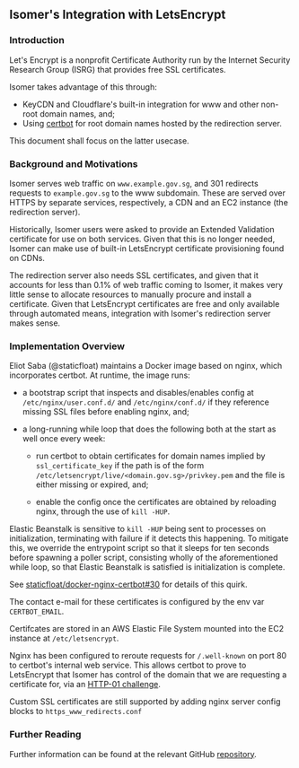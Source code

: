 ## Isomer's Integration with LetsEncrypt

### Introduction

Let's Encrypt is a nonprofit Certificate Authority run by the Internet 
Security Research Group (ISRG) that provides free SSL certificates.

Isomer takes advantage of this through:

- KeyCDN and Cloudflare's built-in integration for www and other
  non-root domain names, and;
- Using [certbot](https://certbot.eff.org) for root domain names
  hosted by the redirection server.

This document shall focus on the latter usecase.


### Background and Motivations

Isomer serves web traffic on `www.example.gov.sg`, and 301 redirects 
requests to `example.gov.sg` to the www subdomain. These are served 
over HTTPS by separate services, respectively, a CDN and an EC2 instance 
(the redirection server).

Historically, Isomer users were asked to provide an Extended Validation
certificate for use on both services. Given that this is no longer needed,
Isomer can make use of built-in LetsEncrypt certificate provisioning
found on CDNs. 

The redirection server also needs SSL certificates, and given that it
accounts for less than 0.1% of web traffic coming to Isomer, it makes 
very little sense to allocate resources to manually procure and install
a certificate. Given that LetsEncrypt certificates are free and only
available through automated means, integration with Isomer's redirection
server makes sense.

### Implementation Overview

Eliot Saba (@staticfloat) maintains a Docker image based on nginx,
which incorporates certbot. At runtime, the image runs:

- a bootstrap script that inspects and disables/enables config at 
  `/etc/nginx/user.conf.d/` and `/etc/nginx/conf.d/` if 
  they reference missing SSL files before enabling nginx, and;

- a long-running while loop that does the following both at the start 
  as well once every week:

  - run certbot to obtain certificates for domain names implied by
    `ssl_certificate_key` if the path is of the form 
    `/etc/letsencrypt/live/<domain.gov.sg>/privkey.pem` and the file
    is either missing or expired, and;

  - enable the config once the certificates are obtained by reloading
    nginx, through the use of `kill -HUP`.

Elastic Beanstalk is sensitive to `kill -HUP` being sent to processes 
on initialization, terminating with failure if it detects this happening.
To mitigate this, we override the entrypoint script so that it sleeps for 
ten seconds before spawning a poller script, consisting wholly of the 
aforementioned while loop, so that Elastic Beanstalk is satisfied is 
initialization is complete.

See [staticfloat/docker-nginx-certbot#30](https://github.com/staticfloat/docker-nginx-certbot/issues/30) 
for details of this quirk.

The contact e-mail for these certificates is configured by the env var
`CERTBOT_EMAIL`.

Certifcates are stored in an AWS Elastic File System mounted into the EC2
instance at `/etc/letsencrypt`.

Nginx has been configured to reroute requests for `/.well-known` on port 80 
to certbot's internal web service. This allows certbot to prove to LetsEncrypt
that Isomer has control of the domain that we are requesting a certificate for,
via an [HTTP-01 challenge](https://letsencrypt.org/docs/challenge-types/).

Custom SSL certificates are still supported by adding nginx server config blocks
to `https_www_redirects.conf`

### Further Reading

Further information can be found at the relevant GitHub 
[repository](https://github.com/staticfloat/docker-nginx-certbot).
